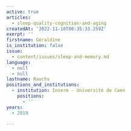 ```yaml
---
active: true
articles:
  - sleep-quality-cognition-and-aging
createdAt: '2022-11-10T08:35:33.259Z'
exerpt: ''
firstname: Géraldine
is_institution: false
issue:
  - content/issues/sleep-and-memory.md
language:
  - null
  - null
lastname: Rauchs
positions_and_institutions:
  - institution: Inserm - Université de Caen
    positions:
      - ''
years:
  - 2019

---
```

